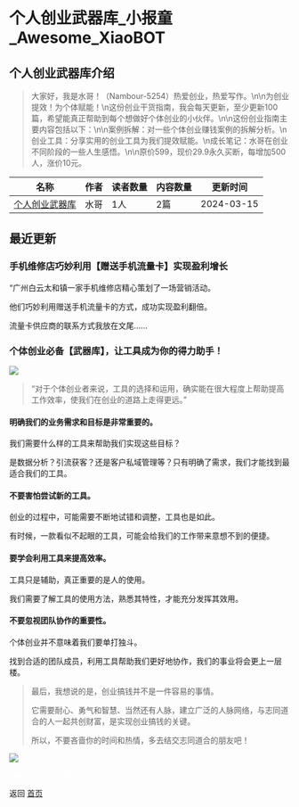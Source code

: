 # 个人创业武器库_小报童_Awesome_XiaoBOT

## 个人创业武器库介绍
> 大家好，我是水哥！（Nambour-5254）热爱创业，热爱写作。\n\n为创业提效！为个体赋能！\n这份创业干货指南，我会每天更新，至少更新100篇，希望能真正帮助到每个想做好个体创业的小伙伴。\n\n这份创业指南主要内容包括以下：\n\n案例拆解：对一些个体创业赚钱案例的拆解分析。\n创业工具：分享实用的创业工具为我们提效赋能。\n成长笔记：水哥在创业不同阶段的一些人生感悟。\n\n原价599，现价29.9永久买断，每增加500人，涨价10元。  
  


|名称|作者|读者数量|内容数量|更新时间|
|---|---|---|---|---|
|[个人创业武器库](https://xiaobot.net/p/chuangye57?refer=9c3f1c95-a052-465a-9902-f6d75080262a)|水哥|1人|2篇|2024-03-15|

## 最近更新
### 手机维修店巧妙利用【赠送手机流量卡】实现盈利增长

“广州白云太和镇一家手机维修店精心策划了一场营销活动。

他们巧妙利用赠送手机流量卡的方式，成功实现盈利翻倍。

流量卡供应商的联系方式我放在文尾......

### 个体创业必备【武器库】，让工具成为你的得力助手！

![](https://static.xiaobot.net/file/2024-03-13/103492/a2229a85c58b0bbfc94e1f188d9941cf.jpeg)

> “对于个体创业者来说，工具的选择和运用，确实能在很大程度上帮助提高工作效率，使我们在创业的道路上走得更远。”

#### **明确我们的业务需求和目标是非常重要的。**

我们需要什么样的工具来帮助我们实现这些目标？

是数据分析？引流获客？还是客户私域管理等？只有明确了需求，我们才能找到最适合我们的工具。

#### **不要害怕尝试新的工具。**

创业的过程中，可能需要不断地试错和调整，工具也是如此。

有时候，一款看似不起眼的工具，可能会给我们的工作带来意想不到的便捷。

#### **要学会利用工具来提高效率。**

工具只是辅助，真正重要的是人的使用。

我们需要了解工具的使用方法，熟悉其特性，才能充分发挥其效用。

#### **不要忽视团队协作的重要性。**

个体创业并不意味着我们要单打独斗。

找到合适的团队成员，利用工具帮助我们更好地协作，我们的事业将会更上一层楼。

> 最后，我想说的是，创业搞钱并不是一件容易的事情。
>
> 它需要耐心、勇气和智慧、当然还有人脉，建立广泛的人脉网络，与志同道合的人一起共创财富，是实现创业搞钱的关键。
>
> 所以，不要吝啬你的时间和热情，多去结交志同道合的朋友吧！

![](https://static.xiaobot.net/file/2024-03-13/103492/d87d2f72dd0c815b10011a57e3e5236f.jpeg)


<a href="https://github.com/Reno9527/awesome-xiaobot" style="color: white; text-decoration: none;">awesome-xiaobot</a>

返回 [首页](../README.md)
